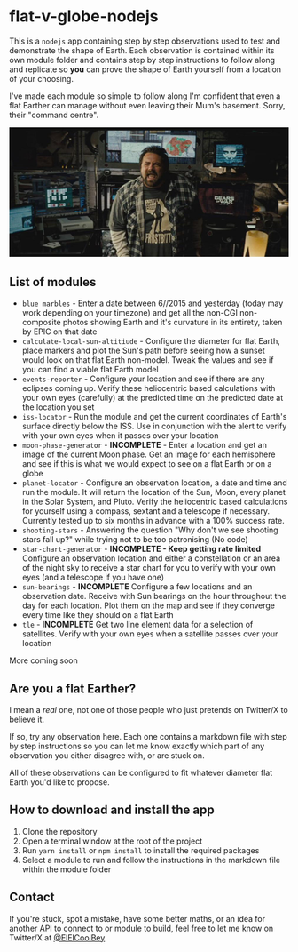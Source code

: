 # flat-v-globe-nodejs

This is a `nodejs` app containing step by step observations used to test and demonstrate the shape of Earth. Each observation is contained within its own module folder and contains step by step instructions to follow along and replicate so **you** can prove the shape of Earth yourself from a location of your choosing.

I've made each module so simple to follow along I'm confident that even a flat Earther can manage without even leaving their Mum's basement. Sorry, their "command centre".

![Command centre](img/command-centre.jpg)


## List of modules

* `blue marbles` - Enter a date between 6//2015 and yesterday (today may work depending on your timezone) and get all the non-CGI non-composite photos showing Earth and it's curvature in its entirety, taken by EPIC on that date
* `calculate-local-sun-altitiude` - Configure the diameter for flat Earth, place markers and plot the Sun's path before seeing how a sunset would look on that flat Earth non-model. Tweak the values and see if you can find a viable flat Earth model
* `events-reporter` - Configure your location and see if there are any eclipses coming up. Verify these heliocentric based calculations with your own eyes (carefully) at the predicted time on the predicted date at the location you set
* `iss-locator` - Run the module and get the current coordinates of Earth's surface directly below the ISS. Use in conjunction with the alert to verify with your own eyes when it passes over your location
* `moon-phase-generator` - **INCOMPLETE** - Enter a location and get an image of the current Moon phase. Get an image for each hemisphere and see if this is what we would expect to see on a flat Earth or on a globe
* `planet-locator` - Configure an observation location, a date and time and run the module. It will return the location of the Sun, Moon, every planet in the Solar System, and Pluto. Verify the heliocentric based calculations for yourself using a compass, sextant and a telescope if necessary. Currently tested up to six months in advance with a 100% success rate.
* `shooting-stars` - Answering the question "Why don't we see shooting stars fall up?" while trying not to be too patronising (No code)
* `star-chart-generator` - **INCOMPLETE - Keep getting rate limited** Configure an observation location and either a constellation or an area of the night sky to receive a star chart for you to verify with your own eyes (and a telescope if you have one) 
* `sun-bearings` - **INCOMPLETE** Configure a few locations and an observation date. Receive with Sun bearings on the hour throughout the day for each location. Plot them on the map and see if they converge every time like they should on a flat Earth
* `tle` - **INCOMPLETE** Get two line element data for a selection of satellites. Verify with your own eyes when a satellite passes over your location

More coming soon


## Are you a flat Earther?

I mean a *real* one, not one of those people who just pretends on Twitter/X to believe it.

If so, try any observation here. Each one contains a markdown file with step by step instructions so you can let me know exactly which part of any observation you either disagree with, or are stuck on.

All of these observations can be configured to fit whatever diameter flat Earth you'd like to propose.


## How to download and install the app

1. Clone the repository
2. Open a terminal window at the root of the project
3. Run `yarn install` or `npm install` to install the required packages
4. Select a module to run and follow the instructions in the markdown file within the module folder


## Contact

If you're stuck, spot a mistake, have some better maths, or an idea for another API to connect to or module to build, feel free to let me know on Twitter/X at [@ElElCoolBey](https://twitter.com/elelcoolbey)